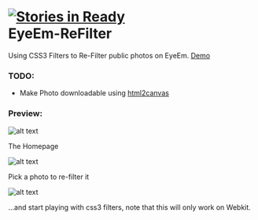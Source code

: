 [![Stories in Ready](https://badge.waffle.io/DonaldDerek/EyeEm-ReFilter.png)](http://waffle.io/DonaldDerek/EyeEm-ReFilter)  
EyeEm-ReFilter
==============

Using CSS3 Filters to Re-Filter public photos on EyeEm. [Demo](http://donaldderek.com/eyeem-refilter/)

### TODO:
+ Make Photo downloadable using [html2canvas](https://github.com/niklasvh/html2canvas)

### Preview:
![alt text](https://raw.github.com/DonaldDerek/EyeEm-ReFilter/master/public/images/preview/1.png "Homepage")

The Homepage

![alt text](https://raw.github.com/DonaldDerek/EyeEm-ReFilter/master/public/images/preview/2.png "Pick a Photo")

Pick a photo to re-filter it

![alt text](https://raw.github.com/DonaldDerek/EyeEm-ReFilter/master/public/images/preview/3.png "Apply Filter")

...and start playing with css3 filters, note that this will only work on Webkit.

